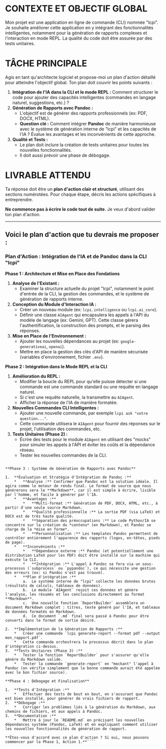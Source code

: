 # CONTEXTE ET OBJECTIF GLOBAL
Mon projet est une application en ligne de commande (CLI) nommée "lcpi". Je souhaite améliorer cette application en y intégrant des fonctionnalités intelligentes, notamment pour la génération de rapports complexes et l'interaction en mode REPL. La qualité du code doit être assurée par des tests unitaires.

# TÂCHE PRINCIPALE
Agis en tant qu'architecte logiciel et propose-moi un plan d'action détaillé pour atteindre l'objectif global. Ton plan doit couvrir les points suivants :

1.  **Intégration de l'IA dans la CLI et le mode REPL :** Comment structurer le code pour ajouter des capacités intelligentes (commandes en langage naturel, suggestions, etc.) ?
2.  **Génération de Rapports avec Pandoc :**
    *   L'objectif est de générer des rapports professionnels (ex: PDF, DOCX, HTML).
    *   **Question clé :** Comment intégrer **Pandoc** de manière harmonieuse avec le système de génération interne de "lcpi" et les capacités de l'IA ? Évalue les avantages et les inconvénients de cette approche.
3.  **Qualité et Tests :**
    *   Le plan doit inclure la création de tests unitaires pour toutes les nouvelles fonctionnalités.
    *   Il doit aussi prévoir une phase de débogage.

# LIVRABLE ATTENDU
Ta réponse doit être un **plan d'action clair et structuré**, utilisant des sections numérotées. Pour chaque étape, décris les actions spécifiques à entreprendre.

**Ne commence pas à écrire le code tout de suite.** Je veux d'abord valider ton plan d'action.

---

## Voici le plan d'action que tu devrais me proposer :

### Plan d'Action : Intégration de l'IA et de Pandoc dans la CLI "lcpi"

**Phase 1 : Architecture et Mise en Place des Fondations**

1.  **Analyse de l'Existant :**
    *   Examiner la structure actuelle du projet "lcpi", notamment le point d'entrée de la CLI, la gestion des commandes, et le système de génération de rapports interne.
2.  **Conception du Module d'Interaction IA :**
    *   Créer un nouveau module (ex: `lcpi.intelligence` ou `lcpi.ai_core`).
    *   Définir une classe `AIAgent` qui encapsulera les appels à l'API du modèle de langage (ex: Gemini, GPT). Cette classe gérera l'authentification, la construction des prompts, et le parsing des réponses.
3.  **Mise en Place de l'Environnement :**
    *   Ajouter les nouvelles dépendances au projet (ex: `google-generativeai`, `openai`).
    *   Mettre en place la gestion des clés d'API de manière sécurisée (variables d'environnement, fichier `.env`).

**Phase 2 : Intégration dans le Mode REPL et la CLI**

1.  **Amélioration du REPL :**
    *   Modifier la boucle du REPL pour qu'elle puisse détecter si une commande est une commande standard ou une requête en langage naturel.
    *   Si c'est une requête naturelle, la transmettre au `AIAgent`.
    *   Afficher la réponse de l'IA de manière formatée.
2.  **Nouvelles Commandes CLI Intelligentes :**
    *   Ajouter une nouvelle commande, par exemple `lcpi ask "votre question..."`.
    *   Cette commande utilisera le `AIAgent` pour fournir des réponses sur le projet, l'utilisation des commandes, etc.
3.  **Tests Unitaires (Phase 2) :**
    *   Écrire des tests pour le module `AIAgent` en utilisant des "mocks" pour simuler les appels à l'API et éviter les coûts et la dépendance réseau.
    *   Tester les nouvelles commandes de la CLI.
```

**Phase 3 : Système de Génération de Rapports avec Pandoc**

1.  **Évaluation et Stratégie d'Intégration de Pandoc :**
    *   **Analyse :** Confirmer que Pandoc est la solution idéale. Il agira comme le moteur de rendu final. Le format de source que nous générerons sera le **Markdown**, car il est simple à écrire, lisible par l'homme, et facile à générer par l'IA.
    *   **Avantages :**
        *   **Multi-format :** Génération de PDF, DOCX, HTML, etc., à partir d'une seule source Markdown.
        *   **Qualité professionnelle :** La sortie PDF (via LaTeX) et DOCX est de très haute qualité.
        *   **Séparation des préoccupations :** Le code Python/IA se concentre sur la création du *contenu* (en Markdown), et Pandoc se charge de la *mise en forme*.
        *   **Personnalisation :** Les templates Pandoc permettent de contrôler entièrement l'apparence des rapports (logos, en-têtes, pieds de page).
    *   **Inconvénients :**
        *   **Dépendance externe :** Pandoc (et potentiellement une distribution LaTeX pour les PDF) doit être installé sur la machine qui exécute la CLI.
        *   **Intégration :** L'appel à Pandoc se fera via un sous-processus (`subprocess` ou `pypandoc`), ce qui nécessite une gestion des erreurs (ex: si Pandoc n'est pas trouvé).
    *   **Plan d'intégration :**
        a.  Le système interne de "lcpi" collecte les données brutes (résultats de calculs, tableaux de données).
        b.  Le module `AIAgent` reçoit ces données et génère l'analyse, les résumés et les conclusions directement au format **Markdown**.
        c.  Une nouvelle fonction `ReportBuilder` assemblera un document Markdown complet : titres, texte généré par l'IA, et tableaux de données formatés en Markdown.
        d.  Ce document `.md` final sera passé à Pandoc pour être converti dans le format de sortie désiré.

2.  **Implémentation de la Génération de Rapports :**
    *   Créer une commande `lcpi generate-report --format pdf --output mon_rapport.pdf`.
    *   Cette commande orchestrera le processus décrit dans le plan d'intégration ci-dessus.
3.  **Tests Unitaires (Phase 3) :**
    *   Tester la fonction `ReportBuilder` pour s'assurer qu'elle génère du Markdown valide.
    *   Tester la commande `generate-report` en "mockant" l'appel à Pandoc (on vérifie simplement que la bonne commande aurait été appelée avec le bon fichier source).

**Phase 4 : Débogage et Finalisation**

1.  **Tests d'Intégration :**
    *   Effectuer des tests de bout en bout, en s'assurant que Pandoc est bien installé, pour générer de vrais fichiers de rapport.
2.  **Débogage :**
    *   Corriger les problèmes liés à la génération du Markdown, aux chemins de fichiers, et aux appels à Pandoc.
3.  **Documentation :**
    *   Mettre à jour le `README.md` en précisant les nouvelles dépendances système (Pandoc, LaTeX) et en expliquant comment utiliser les nouvelles fonctionnalités de génération de rapport.

**Êtes-vous d'accord avec ce plan d'action ? Si oui, nous pouvons commencer par la Phase 1, Action 1.**````